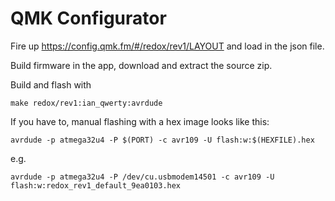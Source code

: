 # QMK Configurator

Fire up https://config.qmk.fm/#/redox/rev1/LAYOUT and load in the json file.

Build firmware in the app, download and extract the source zip.

Build and flash with

    make redox/rev1:ian_qwerty:avrdude

If you have to, manual flashing with a hex image looks like this:

    avrdude -p atmega32u4 -P $(PORT) -c avr109 -U flash:w:$(HEXFILE).hex

e.g.

    avrdude -p atmega32u4 -P /dev/cu.usbmodem14501 -c avr109 -U flash:w:redox_rev1_default_9ea0103.hex

